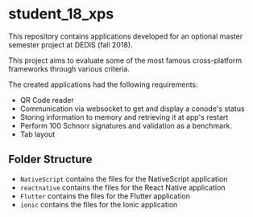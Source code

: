 # student_18_xps
This repository contains applications developed for an optional master semester project at DEDIS (fall 2018).

This project aims to evaluate some of the most famous cross-platform frameworks through various criteria.

The created applications had the following requirements:
 - QR Code reader
 - Communication via websocket to get and display a conode's status
 - Storing information to memory and retrieving it at app's restart
 - Perform 100 Schnorr signatures and validation as a benchmark.
 - Tab layout



## Folder Structure
 - ```NativeScript``` contains the files for the NativeScript application
 - ```reactnative``` contains the files for the React Native application
 - ```Flutter``` contains the files for the Flutter application
 - ```ionic``` contains the files for the Ionic application

